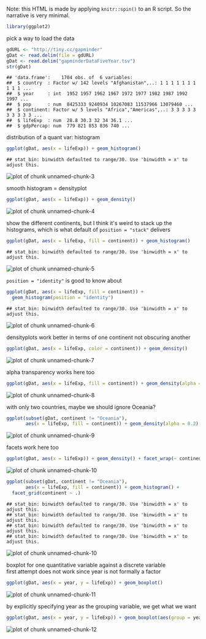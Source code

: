 


Note: this HTML is made by applying `knitr::spin()` to an R script. So the
narrative is very minimal.


```r
library(ggplot2)
```

pick a way to load the data


```r
gdURL <- "http://tiny.cc/gapminder"
gDat <- read.delim(file = gdURL) 
gDat <- read.delim("gapminderDataFiveYear.tsv")
str(gDat)
```

```
## 'data.frame':	1704 obs. of  6 variables:
##  $ country  : Factor w/ 142 levels "Afghanistan",..: 1 1 1 1 1 1 1 1 1 1 ...
##  $ year     : int  1952 1957 1962 1967 1972 1977 1982 1987 1992 1997 ...
##  $ pop      : num  8425333 9240934 10267083 11537966 13079460 ...
##  $ continent: Factor w/ 5 levels "Africa","Americas",..: 3 3 3 3 3 3 3 3 3 3 ...
##  $ lifeExp  : num  28.8 30.3 32 34 36.1 ...
##  $ gdpPercap: num  779 821 853 836 740 ...
```

distribution of a quant var: histogram


```r
ggplot(gDat, aes(x = lifeExp)) + geom_histogram()
```

```
## stat_bin: binwidth defaulted to range/30. Use 'binwidth = x' to adjust this.
```

![plot of chunk unnamed-chunk-3](figure/uni-quant-unnamed-chunk-3.png) 

smooth histogram = densityplot


```r
ggplot(gDat, aes(x = lifeExp)) + geom_density()
```

![plot of chunk unnamed-chunk-4](figure/uni-quant-unnamed-chunk-4.png) 

show the different continents, but I think it's weird to stack up the
histograms, which is what default of `position = "stack"` delivers


```r
ggplot(gDat, aes(x = lifeExp, fill = continent)) + geom_histogram()
```

```
## stat_bin: binwidth defaulted to range/30. Use 'binwidth = x' to adjust this.
```

![plot of chunk unnamed-chunk-5](figure/uni-quant-unnamed-chunk-5.png) 

`position = "identity"` is good to know about


```r
ggplot(gDat, aes(x = lifeExp, fill = continent)) +
  geom_histogram(position = "identity")
```

```
## stat_bin: binwidth defaulted to range/30. Use 'binwidth = x' to adjust this.
```

![plot of chunk unnamed-chunk-6](figure/uni-quant-unnamed-chunk-6.png) 

densityplots work better in terms of one continent not obscuring another


```r
ggplot(gDat, aes(x = lifeExp, color = continent)) + geom_density()
```

![plot of chunk unnamed-chunk-7](figure/uni-quant-unnamed-chunk-7.png) 

alpha transparency works here too


```r
ggplot(gDat, aes(x = lifeExp, fill = continent)) + geom_density(alpha = 0.2)
```

![plot of chunk unnamed-chunk-8](figure/uni-quant-unnamed-chunk-8.png) 

with only two countries, maybe we should ignore Oceania?


```r
ggplot(subset(gDat, continent != "Oceania"),
       aes(x = lifeExp, fill = continent)) + geom_density(alpha = 0.2)
```

![plot of chunk unnamed-chunk-9](figure/uni-quant-unnamed-chunk-9.png) 

facets work here too


```r
ggplot(gDat, aes(x = lifeExp)) + geom_density() + facet_wrap(~ continent)
```

![plot of chunk unnamed-chunk-10](figure/uni-quant-unnamed-chunk-101.png) 

```r
ggplot(subset(gDat, continent != "Oceania"),
       aes(x = lifeExp, fill = continent)) + geom_histogram() +
  facet_grid(continent ~ .)
```

```
## stat_bin: binwidth defaulted to range/30. Use 'binwidth = x' to adjust this.
## stat_bin: binwidth defaulted to range/30. Use 'binwidth = x' to adjust this.
## stat_bin: binwidth defaulted to range/30. Use 'binwidth = x' to adjust this.
## stat_bin: binwidth defaulted to range/30. Use 'binwidth = x' to adjust this.
```

![plot of chunk unnamed-chunk-10](figure/uni-quant-unnamed-chunk-102.png) 

boxplot for one quantitative variable against a discrete variable  
first attempt does not work since year is not formally a factor


```r
ggplot(gDat, aes(x = year, y = lifeExp)) + geom_boxplot()
```

![plot of chunk unnamed-chunk-11](figure/uni-quant-unnamed-chunk-11.png) 

by explicitly specifying year as the grouping variable, we get what we want


```r
ggplot(gDat, aes(x = year, y = lifeExp)) + geom_boxplot(aes(group = year))
```

![plot of chunk unnamed-chunk-12](figure/uni-quant-unnamed-chunk-12.png) 

